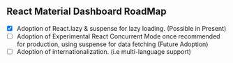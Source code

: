 ## React Material Dashboard RoadMap

- [x] Adoption of React.lazy & suspense for lazy loading. (Possible in Present)
- [ ] Adoption of Experimental React Concurrent Mode once recommended for production, using suspense for data fetching (Future Adoption)
- [ ] Adoption of internationalization. (i.e multi-language support)